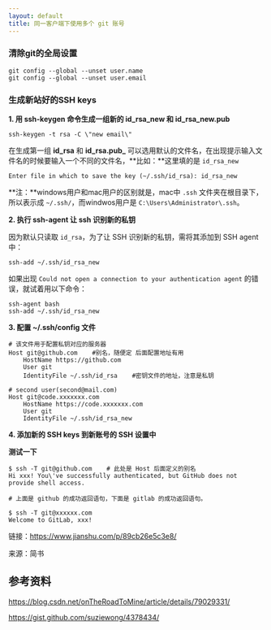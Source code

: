 ```yaml
---
layout: default
title: 同一客户端下使用多个 git 账号
---
```


### 清除git的全局设置

``` shell
git config --global --unset user.name
git config --global --unset user.email
```

### 生成新站好的SSH keys

**1. 用 ssh-keygen 命令生成一组新的 id_rsa_new 和 id_rsa_new.pub**

``` shell
ssh-keygen -t rsa -C \"new email\"
```

在生成第一组 **id_rsa** 和 **id_rsa.pub_** 可以选用默认的文件名，在出现提示输入文件名的时候要输入一个不同的文件名，**比如：**这里填的是 `id_rsa_new`

``` shell
Enter file in which to save the key (~/.ssh/id_rsa): id_rsa_new
```

**注：**windows用户和mac用户的区别就是，mac中 `.ssh` 文件夹在根目录下，所以表示成 `~/.ssh/`，而windwos用户是 `C:\Users\Administrator\.ssh`。

**2. 执行 ssh-agent 让 ssh 识别新的私钥**

因为默认只读取 `id_rsa`，为了让 SSH 识别新的私钥，需将其添加到 SSH agent 中：

``` shell
ssh-add ~/.ssh/id_rsa_new
```

如果出现 `Could not open a connection to your authentication agent` 的错误，就试着用以下命令：

``` shell
ssh-agent bash
ssh-add ~/.ssh/id_rsa_new
```

**3. 配置 ~/.ssh/config 文件**

``` shell
# 该文件用于配置私钥对应的服务器
Host git@github.com    #别名，随便定 后面配置地址有用
    HostName https://github.com
    User git
    IdentityFile ~/.ssh/id_rsa    #密钥文件的地址，注意是私钥

# second user(second@mail.com)
Host git@code.xxxxxxx.com
    HostName https://code.xxxxxxx.com
    User git
    IdentityFile ~/.ssh/id_rsa_new
```

**4. 添加新的 SSH keys 到新账号的 SSH 设置中**

**测试一下**

``` shell
$ ssh -T git@github.com    # 此处是 Host 后面定义的别名
Hi xxx! You\'ve successfully authenticated, but GitHub does not provide shell access.

# 上面是 github 的成功返回语句，下面是 gitlab 的成功返回语句。

$ ssh -T git@xxxxxx.com
Welcome to GitLab, xxx!  
```

链接：<https://www.jianshu.com/p/89cb26e5c3e8/>

来源：简书

## 参考资料

<https://blog.csdn.net/onTheRoadToMine/article/details/79029331/>

<https://gist.github.com/suziewong/4378434/>
